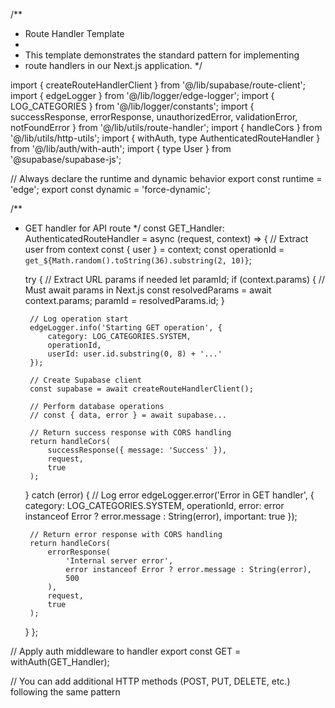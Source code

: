 /**
 * Route Handler Template
 * 
 * This template demonstrates the standard pattern for implementing
 * route handlers in our Next.js application.
 */

import { createRouteHandlerClient } from '@/lib/supabase/route-client';
import { edgeLogger } from '@/lib/logger/edge-logger';
import { LOG_CATEGORIES } from '@/lib/logger/constants';
import {
    successResponse,
    errorResponse,
    unauthorizedError,
    validationError,
    notFoundError
} from '@/lib/utils/route-handler';
import { handleCors } from '@/lib/utils/http-utils';
import { withAuth, type AuthenticatedRouteHandler } from '@/lib/auth/with-auth';
import { type User } from '@supabase/supabase-js';

// Always declare the runtime and dynamic behavior
export const runtime = 'edge';
export const dynamic = 'force-dynamic';

/**
 * GET handler for API route
 */
const GET_Handler: AuthenticatedRouteHandler = async (request, context) => {
    // Extract user from context
    const { user } = context;
    const operationId = `get_${Math.random().toString(36).substring(2, 10)}`;

    try {
        // Extract URL params if needed
        let paramId;
        if (context.params) {
            // Must await params in Next.js
            const resolvedParams = await context.params;
            paramId = resolvedParams.id;
        }

        // Log operation start
        edgeLogger.info('Starting GET operation', {
            category: LOG_CATEGORIES.SYSTEM,
            operationId,
            userId: user.id.substring(0, 8) + '...'
        });

        // Create Supabase client
        const supabase = await createRouteHandlerClient();

        // Perform database operations
        // const { data, error } = await supabase...

        // Return success response with CORS handling
        return handleCors(
            successResponse({ message: 'Success' }),
            request,
            true
        );
    } catch (error) {
        // Log error
        edgeLogger.error('Error in GET handler', {
            category: LOG_CATEGORIES.SYSTEM,
            operationId,
            error: error instanceof Error ? error.message : String(error),
            important: true
        });

        // Return error response with CORS handling
        return handleCors(
            errorResponse(
                'Internal server error',
                error instanceof Error ? error.message : String(error),
                500
            ),
            request,
            true
        );
    }
};

// Apply auth middleware to handler
export const GET = withAuth(GET_Handler);

// You can add additional HTTP methods (POST, PUT, DELETE, etc.) following the same pattern 